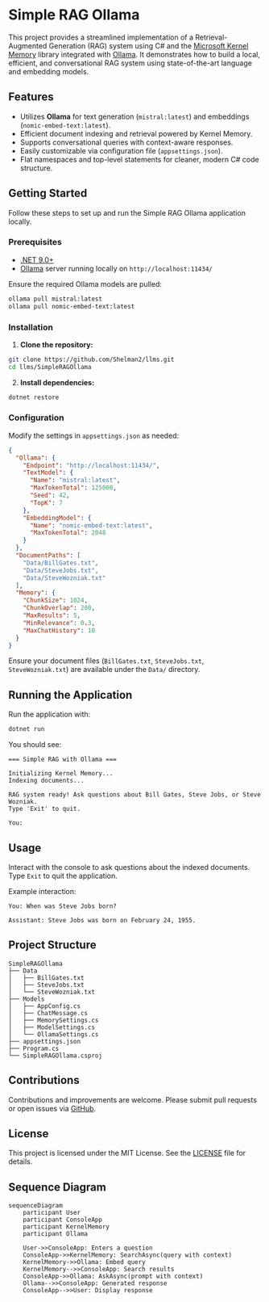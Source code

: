 ﻿# Simple RAG Ollama

This project provides a streamlined implementation of a Retrieval-Augmented Generation (RAG) system using C# and the [Microsoft Kernel Memory](https://github.com/microsoft/kernel-memory) library integrated with [Ollama](https://ollama.com). It demonstrates how to build a local, efficient, and conversational RAG system using state-of-the-art language and embedding models.

## Features

- Utilizes **Ollama** for text generation (`mistral:latest`) and embeddings (`nomic-embed-text:latest`).
- Efficient document indexing and retrieval powered by Kernel Memory.
- Supports conversational queries with context-aware responses.
- Easily customizable via configuration file (`appsettings.json`).
- Flat namespaces and top-level statements for cleaner, modern C# code structure.

## Getting Started

Follow these steps to set up and run the Simple RAG Ollama application locally.

### Prerequisites

- [.NET 9.0+](https://dotnet.microsoft.com/download)
- [Ollama](https://ollama.com/) server running locally on `http://localhost:11434/`

Ensure the required Ollama models are pulled:

```bash
ollama pull mistral:latest
ollama pull nomic-embed-text:latest
```

### Installation

1. **Clone the repository:**

```bash
git clone https://github.com/Shelman2/llms.git
cd llms/SimpleRAGOllama
```

2. **Install dependencies:**

```bash
dotnet restore
```

### Configuration

Modify the settings in `appsettings.json` as needed:

```json
{
  "Ollama": {
    "Endpoint": "http://localhost:11434/",
    "TextModel": {
      "Name": "mistral:latest",
      "MaxTokenTotal": 125000,
      "Seed": 42,
      "TopK": 7
    },
    "EmbeddingModel": {
      "Name": "nomic-embed-text:latest",
      "MaxTokenTotal": 2048
    }
  },
  "DocumentPaths": [
    "Data/BillGates.txt",
    "Data/SteveJobs.txt",
    "Data/SteveWozniak.txt"
  ],
  "Memory": {
    "ChunkSize": 1024,
    "ChunkOverlap": 200,
    "MaxResults": 5,
    "MinRelevance": 0.3,
    "MaxChatHistory": 10
  }
}
```

Ensure your document files (`BillGates.txt`, `SteveJobs.txt`, `SteveWozniak.txt`) are available under the `Data/` directory.

## Running the Application

Run the application with:

```bash
dotnet run
```

You should see:

```
=== Simple RAG with Ollama ===

Initializing Kernel Memory...
Indexing documents...

RAG system ready! Ask questions about Bill Gates, Steve Jobs, or Steve Wozniak.
Type 'Exit' to quit.

You:
```

## Usage

Interact with the console to ask questions about the indexed documents.  
Type `Exit` to quit the application.

Example interaction:

```
You: When was Steve Jobs born?

Assistant: Steve Jobs was born on February 24, 1955.
```

## Project Structure

```
SimpleRAGOllama
├── Data
│   ├── BillGates.txt
│   ├── SteveJobs.txt
│   └── SteveWozniak.txt
├── Models
│   ├── AppConfig.cs
│   ├── ChatMessage.cs
│   ├── MemorySettings.cs
│   ├── ModelSettings.cs
│   └── OllamaSettings.cs
├── appsettings.json
├── Program.cs
└── SimpleRAGOllama.csproj
```

## Contributions

Contributions and improvements are welcome. Please submit pull requests or open issues via [GitHub](https://github.com/Shelman2/llms).

## License

This project is licensed under the MIT License. See the [LICENSE](LICENSE) file for details.

## Sequence Diagram

```mermaid
sequenceDiagram
    participant User
    participant ConsoleApp
    participant KernelMemory
    participant Ollama

    User->>ConsoleApp: Enters a question
    ConsoleApp->>KernelMemory: SearchAsync(query with context)
    KernelMemory->>Ollama: Embed query
    KernelMemory-->>ConsoleApp: Search results
    ConsoleApp->>Ollama: AskAsync(prompt with context)
    Ollama-->>ConsoleApp: Generated response
    ConsoleApp-->>User: Display response
```